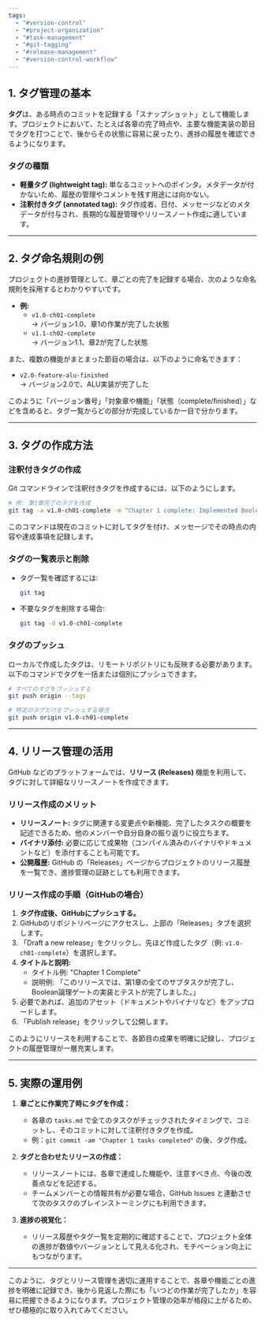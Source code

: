 ```yaml
---
tags:
  - "#version-control"
  - "#project-organization"
  - "#task-management"
  - "#git-tagging"
  - "#release-management"
  - "#version-control-workflow"
---
```


## 1. タグ管理の基本

**タグ**は、ある時点のコミットを記録する「スナップショット」として機能します。プロジェクトにおいて、たとえば各章の完了時点や、主要な機能実装の節目でタグを打つことで、後からその状態に容易に戻ったり、進捗の履歴を確認できるようになります。

### タグの種類

- **軽量タグ (lightweight tag):** 単なるコミットへのポインタ。メタデータが付かないため、履歴の管理やコメントを残す用途には向かない。
- **注釈付きタグ (annotated tag):** タグ作成者、日付、メッセージなどのメタデータが付与され、長期的な履歴管理やリリースノート作成に適しています。

---

## 2. タグ命名規則の例

プロジェクトの進捗管理として、章ごとの完了を記録する場合、次のような命名規則を採用するとわかりやすいです。

- **例:**
    - `v1.0-ch01-complete`  
        → バージョン1.0、章1の作業が完了した状態
    - `v1.1-ch02-complete`  
        → バージョン1.1、章2が完了した状態

また、複数の機能がまとまった節目の場合は、以下のように命名できます：

- `v2.0-feature-alu-finished`  
    → バージョン2.0で、ALU実装が完了した

このように「バージョン番号」「対象章や機能」「状態（complete/finished）」などを含めると、タグ一覧からどの部分が完成しているか一目で分かります。

---

## 3. タグの作成方法

### 注釈付きタグの作成

Git コマンドラインで注釈付きタグを作成するには、以下のようにします。

```bash
# 例: 第1章完了のタグを作成
git tag -a v1.0-ch01-complete -m "Chapter 1 complete: Implemented Boolean logic gates and verified with tests."
```

このコマンドは現在のコミットに対してタグを付け、メッセージでその時点の内容や達成事項を記録します。

### タグの一覧表示と削除

- タグ一覧を確認するには:
    
    ```bash
    git tag
    ```
    
- 不要なタグを削除する場合:
    
    ```bash
    git tag -d v1.0-ch01-complete
    ```
    

### タグのプッシュ

ローカルで作成したタグは、リモートリポジトリにも反映する必要があります。以下のコマンドでタグを一括または個別にプッシュできます。

```bash
# すべてのタグをプッシュする
git push origin --tags

# 特定のタグだけをプッシュする場合
git push origin v1.0-ch01-complete
```

---

## 4. リリース管理の活用

GitHub などのプラットフォームでは、**リリース (Releases)** 機能を利用して、タグに対して詳細なリリースノートを作成できます。

### リリース作成のメリット

- **リリースノート:** タグに関連する変更点や新機能、完了したタスクの概要を記述できるため、他のメンバーや自分自身の振り返りに役立ちます。
- **バイナリ添付:** 必要に応じて成果物（コンパイル済みのバイナリやドキュメントなど）を添付することも可能です。
- **公開履歴:** GitHub の「Releases」ページからプロジェクトのリリース履歴を一覧でき、進捗管理の証跡としても利用できます。

### リリース作成の手順（GitHubの場合）

1. **タグ作成後、GitHubにプッシュする。**
2. GitHubのリポジトリページにアクセスし、上部の「Releases」タブを選択します。
3. 「Draft a new release」をクリックし、先ほど作成したタグ（例: `v1.0-ch01-complete`）を選択します。
4. **タイトルと説明:**
    - タイトル例: "Chapter 1 Complete"
    - 説明例: 「このリリースでは、第1章の全てのサブタスクが完了し、Boolean論理ゲートの実装とテストが完了しました。」
5. 必要であれば、追加のアセット（ドキュメントやバイナリなど）をアップロードします。
6. 「Publish release」をクリックして公開します。

このようにリリースを利用することで、各節目の成果を明確に記録し、プロジェクトの履歴管理が一層充実します。

---

## 5. 実際の運用例

1. **章ごとに作業完了時にタグを作成：**
    
    - 各章の `tasks.md` で全てのタスクがチェックされたタイミングで、コミットし、そのコミットに対して注釈付きタグを作成。
    - 例：`git commit -am "Chapter 1 tasks completed"` の後、タグ作成。
2. **タグと合わせたリリースの作成：**
    
    - リリースノートには、各章で達成した機能や、注意すべき点、今後の改善点などを記述する。
    - チームメンバーとの情報共有が必要な場合、GitHub Issues と連動させて次のタスクのブレインストーミングにも利用できます。
3. **進捗の視覚化：**
    
    - リリース履歴やタグ一覧を定期的に確認することで、プロジェクト全体の進捗が数値やバージョンとして見える化され、モチベーション向上にもつながります。

---

このように、タグとリリース管理を適切に運用することで、各章や機能ごとの進捗を明確に記録でき、後から見返した際にも「いつどの作業が完了したか」を容易に把握できるようになります。プロジェクト管理の効率が格段に上がるため、ぜひ積極的に取り入れてみてください。